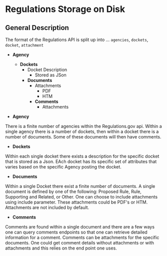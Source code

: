# Regulations Storage on Disk

## General Description
  The format of the Regulations API is split up into ... `agencies`, `dockets`, `docket`, `attachment`

* **Agency**
    * **Dockets**
        * Docket Description 
            * Stored as JSon
        * **Documents**
            * Attachments
                * PDF
                * HTM
            * **Comments**
                * Attachments

* **Agency**

There is a finite number of agencies within the Regulations.gov api. Within a single agency there is a number of dockets, then within a docket there is a number of documents. Some of these documents will then have comments.

 * **Dockets**  

Within each single docket there exists a description for the specific docket that is stored as a Json. EAch docket has its specific set of attributes that varies based on the specific Agency posting the docket.

* **Documents**

Within a single Docket there exist a finite number of documents. A single document is defined by one of the following: Proposed Rule, Rule, Supporting and Related, or Other. One can choose to include attachments using include parameter. These attachments could be PDF's or HTM. Attachments are not included by default. 

* **Comments**

Comments are found within a single document and there are a few ways one can query comments endpoints so that one can retrieve detailed information for a comment. Comments can be attachments for the specific documents. One could get comment details without attachments or with attachments and this relies on the end point one uses.
